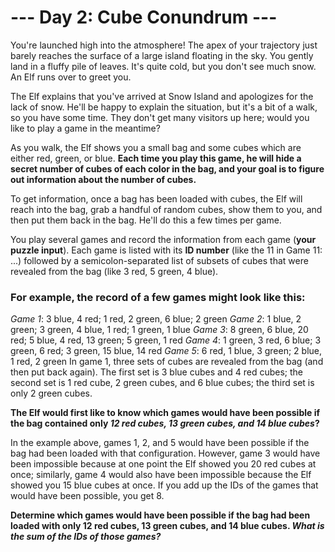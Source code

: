# --- Day 2: Cube Conundrum ---
You're launched high into the atmosphere! The apex of your trajectory just barely reaches the surface of a large island floating in the sky. You gently land in a fluffy pile of leaves. It's quite cold, but you don't see much snow. An Elf runs over to greet you.

The Elf explains that you've arrived at Snow Island and apologizes for the lack of snow. He'll be happy to explain the situation, but it's a bit of a walk, so you have some time. They don't get many visitors up here; would you like to play a game in the meantime?

As you walk, the Elf shows you a small bag and some cubes which are either red, green, or blue. **Each time you play this game, he will hide a secret number of cubes of each color in the bag, and your goal is to figure out information about the number of cubes.**

To get information, once a bag has been loaded with cubes, the Elf will reach into the bag, grab a handful of random cubes, show them to you, and then put them back in the bag. He'll do this a few times per game.

You play several games and record the information from each game (**your puzzle input**). Each game is listed with its **ID number** (like the 11 in Game 11: ...) followed by a semicolon-separated list of subsets of cubes that were revealed from the bag (like 3 red, 5 green, 4 blue).

### For example, the record of a few games might look like this:

*Game 1*: 3 blue, 4 red; 1 red, 2 green, 6 blue; 2 green
*Game 2*: 1 blue, 2 green; 3 green, 4 blue, 1 red; 1 green, 1 blue
*Game 3*: 8 green, 6 blue, 20 red; 5 blue, 4 red, 13 green; 5 green, 1 red
*Game 4*: 1 green, 3 red, 6 blue; 3 green, 6 red; 3 green, 15 blue, 14 red
*Game 5*: 6 red, 1 blue, 3 green; 2 blue, 1 red, 2 green
In game 1, three sets of cubes are revealed from the bag (and then put back again). The first set is 3 blue cubes and 4 red cubes; the second set is 1 red cube, 2 green cubes, and 6 blue cubes; the third set is only 2 green cubes.

**The Elf would first like to know which games would have been possible if the bag contained only _12 red cubes, 13 green cubes, and 14 blue cubes_?**

In the example above, games 1, 2, and 5 would have been possible if the bag had been loaded with that configuration. However, game 3 would have been impossible because at one point the Elf showed you 20 red cubes at once; similarly, game 4 would also have been impossible because the Elf showed you 15 blue cubes at once. If you add up the IDs of the games that would have been possible, you get 8.

**Determine which games would have been possible if the bag had been loaded with only 12 red cubes, 13 green cubes, and 14 blue cubes. _What is the sum of the IDs of those games?_**
